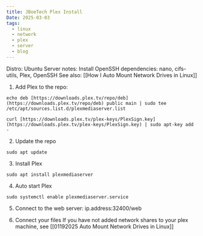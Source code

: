 ```yaml
---
title: JBoeTech Plex Install
Date: 2025-03-03
tags:
  - linux
  - network
  - plex
  - server
  - blog
---
```

Distro: Ubuntu Server
notes: Install OpenSSH
dependencies: nano, cifs-utils, Plex, OpenSSH
See also: [[How I Auto Mount Network Drives in Linux]]
1. Add Plex to the repo:
```
echo deb [https://downloads.plex.tv/repo/deb](https://downloads.plex.tv/repo/deb) public main | sudo tee /etc/apt/sources.list.d/plexmediaserver.list
```

```
curl [https://downloads.plex.tv/plex-keys/PlexSign.key](https://downloads.plex.tv/plex-keys/PlexSign.key) | sudo apt-key add -
```

2. Update the repo
```
sudo apt update
```

3. Install Plex
```
sudo apt install plexmediaserver
```

4. Auto start Plex
```
sudo systemctl enable plexmediaserver.service
```

5. Connect to the web server:
ip.address:32400/web

6. Connect your files
If you have not added network shares to your plex machine, see [[01192025 Auto Mount Network Drives in Linux]]
